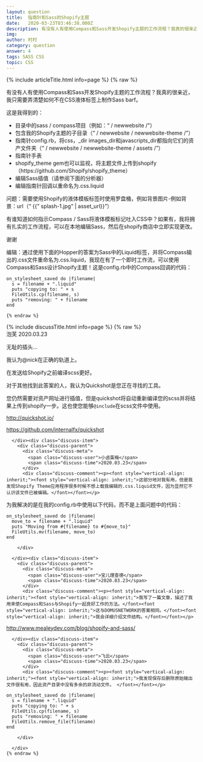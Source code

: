 ```yaml
---
layout: question
title:  指南针和Sass的Shopify主题
date:   2020-03-23T03:46:38.000Z
description: 有没有人有使用Compass和Sass开发Shopify主题的工作流程？我真的很亲近，我只需要弄清楚如何不在CSS液体标签上制作Sass barf。这...
img: 
author: 村村
category: question
answer: 4
tags: SASS CSS
topic: CSS
---
```

<div class="article-root">
  <div class="article">
    {% include articleTitle.html info=page %}
    {% raw %}
    <div class="article-content"><p><font style="vertical-align: inherit;"><font style="vertical-align: inherit;">有没有人有使用Compass和Sass开发Shopify主题的工作流程？</font><font style="vertical-align: inherit;">我真的很亲近，我只需要弄清楚如何不在CSS液体标签上制作Sass barf。</font></font></p>

<p><font style="vertical-align: inherit;"><font style="vertical-align: inherit;">这是我得到的：</font></font></p>

<ul>
<li><font style="vertical-align: inherit;"><font style="vertical-align: inherit;">目录中的sass / compass项目（例如：“ / newwebsite /”）</font></font></li>
<li><font style="vertical-align: inherit;"><font style="vertical-align: inherit;">包含我的Shopify主题的子目录（“ / newwebsite / newwebsite-theme /”）</font></font></li>
<li><font style="vertical-align: inherit;"><font style="vertical-align: inherit;">指南针config.rb，将css，_dir images_dir和javascripts_dir都指向它们的资产文件夹（“ / newwebsite / newwebsite-theme / assets /”）</font></font></li>
<li><font style="vertical-align: inherit;"><font style="vertical-align: inherit;">指南针手表</font></font></li>
<li><font style="vertical-align: inherit;"><font style="vertical-align: inherit;">shopify_theme gem也可以监视，将主题文件上传到shopify（https://github.com/Shopify/shopify_theme）</font></font></li>
<li><font style="vertical-align: inherit;"><font style="vertical-align: inherit;">编辑Sass插值（请参阅下面的分析器）</font></font></li>
<li><font style="vertical-align: inherit;"><font style="vertical-align: inherit;">编辑指南针回调以重命名为.css.liquid</font></font></li>
</ul>

<p><font style="vertical-align: inherit;"><font style="vertical-align: inherit;">问题：需要使用Shopify的液体模板标签时使用罗盘桶，例如背景图片-例如背景：url（“ {{” splash-1.jpg“ | asset_url}}”）</font></font></p>

<p><font style="vertical-align: inherit;"><font style="vertical-align: inherit;">有谁知道如何指示Compass / Sass将液体模板标记吐入CSS中？</font><font style="vertical-align: inherit;">如果有，我将拥有扎实的工作流程，可以在本地编辑Sass，然后在shopify商店中立即实现更改。</font></font></p>

<p><font style="vertical-align: inherit;"><font style="vertical-align: inherit;">谢谢</font></font></p>

<p><font style="vertical-align: inherit;"><font style="vertical-align: inherit;">编辑：通过使用下面的Hopper的答案为Sass中的Liquid标签，并将Compass输出的.css文件重命名为.css.liquid，我现在有了一个即时工作流，可以使用Compass和Sass设计Shopify主题！</font><font style="vertical-align: inherit;">这是config.rb中的Compass回调的代码：</font></font></p>

<pre><code>on_stylesheet_saved do |filename|<font></font>
  s = filename + ".liquid"<font></font>
  puts "copying to: " + s<font></font>
  FileUtils.cp(filename, s)<font></font>
  puts "removing: " + filename<font></font>
end<font></font>
</code></pre></div>
    {% endraw %}
  </div>

  <div class="discuss-wrapper">
    {% include discussTitle.html info=page %}
    {% raw %}
    <div class="discuss-item">
        <div class="discuss-parent">
          <div class="discuss-meta">
            <span class="discuss-user">泡芙</span>
            <span class="discuss-time">2020.03.23</span>
          </div>
          <div class="discuss-comment"><p><font style="vertical-align: inherit;"><font style="vertical-align: inherit;">无耻的插头...</font></font></p>

<p><font style="vertical-align: inherit;"><font style="vertical-align: inherit;">我认为@nick在正确的轨道上。</font></font></p>

<p><font style="vertical-align: inherit;"><font style="vertical-align: inherit;">在发送给Shopify之前编译scss更好。</font></font></p>

<p><font style="vertical-align: inherit;"><font style="vertical-align: inherit;">对于其他找到此答案的人，我认为Quickshot是您正在寻找的工具。</font></font></p>

<p><font style="vertical-align: inherit;"><font style="vertical-align: inherit;">您仍然需要对资产网址进行插值，但是quickshot将自动重新编译您的scss并将结果上传到shopify一步。</font><font style="vertical-align: inherit;">这也使您能够</font></font><code>@include</code><font style="vertical-align: inherit;"><font style="vertical-align: inherit;">在scss文件中使用。</font></font></p>

<p><a href="http://quickshot.io/" rel="nofollow"><font style="vertical-align: inherit;"><font style="vertical-align: inherit;">http://quickshot.io/</font></font></a></p>

<p><a href="https://github.com/internalfx/quickshot" rel="nofollow"><font style="vertical-align: inherit;"><font style="vertical-align: inherit;">https://github.com/internalfx/quickshot</font></font></a></p></div>
        </div>
        
      </div><div class="discuss-item">
        <div class="discuss-parent">
          <div class="discuss-meta">
            <span class="discuss-user">小卤蛋梅</span>
            <span class="discuss-time">2020.03.23</span>
          </div>
          <div class="discuss-comment"><p><font style="vertical-align: inherit;"><font style="vertical-align: inherit;">这部分地对我有用，但是我发现Shopify Theme应用程序很多时候不想上载我编辑的.css.liquid文件，因为显然它不认识该文件已被编辑。</font></font></p>

<p><font style="vertical-align: inherit;"><font style="vertical-align: inherit;">为我解决的是在我的config.rb中使用以下代码，而不是上面问题中的代码：</font></font></p>

<pre><code>on_stylesheet_saved do |filename|<font></font>
  move_to = filename + ".liquid"<font></font>
  puts "Moving from #{filename} to #{move_to}"<font></font>
  FileUtils.mv(filename, move_to)<font></font>
end<font></font>
</code></pre></div>
        </div>
        
      </div><div class="discuss-item">
        <div class="discuss-parent">
          <div class="discuss-meta">
            <span class="discuss-user">宝儿理查德</span>
            <span class="discuss-time">2020.03.23</span>
          </div>
          <div class="discuss-comment"><p><font style="vertical-align: inherit;"><font style="vertical-align: inherit;">我写了一篇文章，描述了我用来使Compass和Sass与Shopify一起良好工作的方法。</font><font style="vertical-align: inherit;">这与DOMUSNETWORK的答案相同。</font><font style="vertical-align: inherit;">我会详细介绍文件结构。</font></font></p>

<p><a href="http://www.mealeydev.com/blog/shopify-and-sass/" rel="nofollow"><font style="vertical-align: inherit;"><font style="vertical-align: inherit;">http://www.mealeydev.com/blog/shopify-and-sass/</font></font></a></p></div>
        </div>
        
      </div><div class="discuss-item">
        <div class="discuss-parent">
          <div class="discuss-meta">
            <span class="discuss-user">飞云</span>
            <span class="discuss-time">2020.03.23</span>
          </div>
          <div class="discuss-comment"><p><font style="vertical-align: inherit;"><font style="vertical-align: inherit;">我发现保存后删除原始输出文件很有用，因此资产目录中没有多余的非流动文件。 </font></font></p>

<pre><code>on_stylesheet_saved do |filename|<font></font>
  s = filename + ".liquid"<font></font>
  puts "copying to: " + s<font></font>
  FileUtils.cp(filename, s)<font></font>
  puts "removing: " + filename<font></font>
  FileUtils.remove_file(filename)<font></font>
end<font></font>
</code></pre></div>
        </div>
        
      </div>
    {% endraw %}
  </div>
<div>
